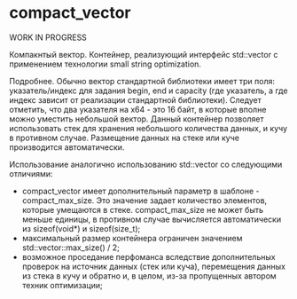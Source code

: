 # compact_vector

WORK IN PROGRESS

Компакнтый вектор. Контейнер, реализующий интерфейс std::vector с применением технологии small string optimization.

Подробнее. Обычно вектор стандартной библиотеки имеет три поля: указатель/индекс для задания begin, end и capacity (где указатель, а где индекс зависит от реализации стандартной библиотеки). Следует отметить, что два указателя на x64 - это 16 байт, в которые вполне можно уместить небольшой вектор. Данный контейнер позволяет использовать стек для хранения небольшого количества данных, и кучу в противном случае. Размещение данных на стеке или куче производится автоматически.

Использование аналогично использованию std::vector со следующими отличиями:
- compact_vector имеет дополнительный параметр в шаблоне - compact_max_size. Это значение задает количество элементов, которые умещаются в стеке. compact_max_size не может быть меньше единицы, в противном случае вычисляется автоматически из sizeof(void*) и sizeof(size_t);
- максимальный размер контейнера ограничен значением std::vector::max_size() / 2;
- возможное проседание перфоманса вследствие дополнительных проверок на источник данных (стек или куча), перемещения данных из стека в кучу и обратно и, в целом, из-за пропущенных автором техник оптимизации;

